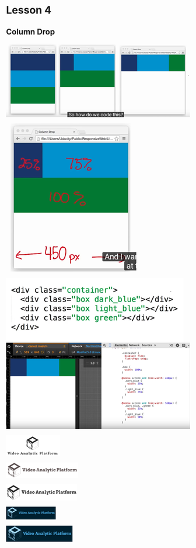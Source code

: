 # Lesson 4

## Column Drop
![](images/2019-06-22-13-39-43.png)

![](images/2019-06-22-13-40-15.png)


![](images/2019-06-22-13-42-40.png)
![](images/2019-06-22-13-41-40.png)

![](images/2019-06-25-11-42-42.png)

![](images/2019-06-25-15-11-19.png)

![](images/2019-06-25-15-12-59.png)

![](images/2019-06-25-17-52-31.png)

![](images/2019-06-25-17-55-48.png)